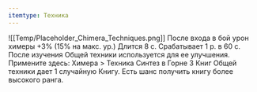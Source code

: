 ```yaml
---
itemtype: Техника
---
```

![[Temp/Placeholder_Chimera_Techniques.png]]
После входа в бой урон химеры +3% (15% на макс. ур.) Длится 8 с. Срабатывает 1 р. в 60 с. После изучения Общей техники используется для ее улучшения. Примените здесь: Химера > Техника Синтез в Горне 3 Книг Общей техники дает 1 случайную Книгу. Есть шанс получить книгу более высокого ранга.
